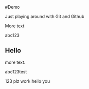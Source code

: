 #Demo


Just playing around with Git and Github

More text 

abc123


## Hello

more text.

abc123test


123
plz work
hello you





